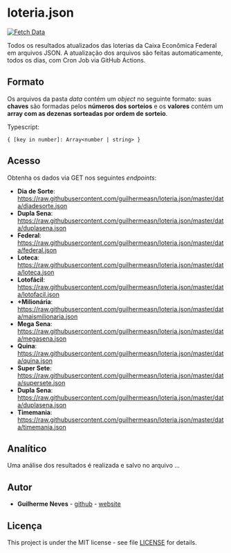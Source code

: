 # loteria.json

[![Fetch Data](https://github.com/guilhermeasn/loteria.json/actions/workflows/fetchdata.yml/badge.svg)](https://github.com/guilhermeasn/loteria.json/actions/workflows/fetchdata.yml)

Todos os resultados atualizados das loterias da Caixa Econômica Federal em arquivos JSON. A atualização dos arquivos são feitas automaticamente, todos os dias, com Cron Job via GitHub Actions.

## Formato

Os arquivos da pasta *data* contém um *object* no seguinte formato: suas **chaves** são formadas pelos **números dos sorteios** e os **valores** contém um **array com as dezenas sorteadas por ordem de sorteio**.

Typescript:

```
{ [key in number]: Array<number | string> }
```

## Acesso

Obtenha os dados via GET nos seguintes *endpoints*:

 - **Dia de Sorte**: https://raw.githubusercontent.com/guilhermeasn/loteria.json/master/data/diadesorte.json
 - **Dupla Sena**: https://raw.githubusercontent.com/guilhermeasn/loteria.json/master/data/duplasena.json
 - **Federal**: https://raw.githubusercontent.com/guilhermeasn/loteria.json/master/data/federal.json
 - **Loteca**: https://raw.githubusercontent.com/guilhermeasn/loteria.json/master/data/loteca.json
 - **Lotofácil**: https://raw.githubusercontent.com/guilhermeasn/loteria.json/master/data/lotofacil.json
 - **+Milionária**: https://raw.githubusercontent.com/guilhermeasn/loteria.json/master/data/maismilionaria.json
 - **Mega Sena**: https://raw.githubusercontent.com/guilhermeasn/loteria.json/master/data/megasena.json
 - **Quina**: https://raw.githubusercontent.com/guilhermeasn/loteria.json/master/data/quina.json
 - **Super Sete**: https://raw.githubusercontent.com/guilhermeasn/loteria.json/master/data/supersete.json
 - **Dupla Sena**: https://raw.githubusercontent.com/guilhermeasn/loteria.json/master/data/duplasena.json
 - **Timemania**: https://raw.githubusercontent.com/guilhermeasn/loteria.json/master/data/timemania.json

## Analítico

Uma análise dos resultados é realizada e salvo no arquivo ...

## Autor

* **Guilherme Neves** - [github](https://github.com/guilhermeasn/) - [website](https://gn.dev.br/)

## Licença

This project is under the MIT license - see file [LICENSE](https://github.com/guilhermeasn/loteria.json/blob/master/LICENSE) for details.
